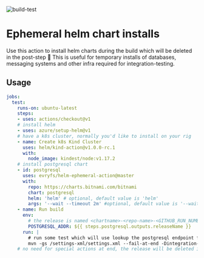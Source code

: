 ![build-test](https://github.com/evryfs/helm-ephemeral-action/workflows/build-test/badge.svg)

# Ephemeral helm chart installs

Use this action to install helm charts during the build which will be deleted in the post-step :rocket:
This is useful for temporary installs of databases, messaging systems and other infra required for integration-testing.

## Usage

```yaml
jobs:
  test:
    runs-on: ubuntu-latest
    steps:
    - uses: actions/checkout@v1
    # install helm
    - uses: azure/setup-helm@v1
    # have a k8s cluster, normally you'd like to install on your rig
    - name: Create k8s Kind Cluster
      uses: helm/kind-action@v1.0.0-rc.1
      with:
        node_image: kindest/node:v1.17.2
    # install postgresql chart
    - id: postgresql
      uses: evryfs/helm-ephemeral-action@master
      with:
        repo: https://charts.bitnami.com/bitnami
        chart: postgresql
        helm: 'helm' # optional, default value is 'helm'
        args: '--wait --timeout 2m' #optional, default value is '--wait --timeout 2m' in order to wait for the chart-install to stabilize into ready state
    - name: Run build
      env:
        # the release is named <chartname>-<repo-name>-<GITHUB_RUN_NUMBER> so that several installs of same chart can go into same namespace w/o interfering
        POSTGRESQL_ADDR: ${{ steps.postgresql.outputs.releaseName }}
      run: |
        # run some test which will use lookup the postgresql endpoint from env var POSTGRESQL_ADDR
        mvn -gs /settings-xml/settings.xml --fail-at-end -Dintegration-test=true -Dflyway=true -Denv=ci -Dbatch-test=true clean install surefire-report:report-only -Daggregate=true
    # no need for special actions at end, the release will be deleted in the jobs's post-step: https://github.community/t5/GitHub-Actions/About-post-in-an-Action/td-p/41973
```
